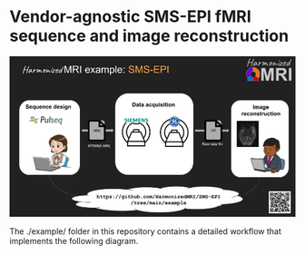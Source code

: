 # Vendor-agnostic SMS-EPI fMRI sequence and image reconstruction

![HarmonizedMRI](figs/hmri.jpg)

The ./example/ folder in this repository contains a detailed workflow 
that implements the following diagram.

